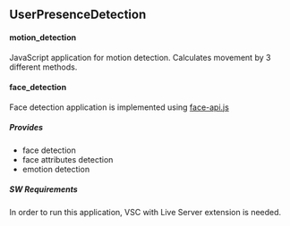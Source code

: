 ## UserPresenceDetection

#### motion_detection
JavaScript application for motion detection. Calculates movement by 3 different methods.

#### face_detection
Face detection application is implemented using [face-api.js](https://justadudewhohacks.github.io/face-api.js/docs/index.html) 
##### _Provides_
- face detection
- face attributes detection
- emotion detection

##### _SW Requirements_
In order to run this application, VSC with Live Server extension is needed.
